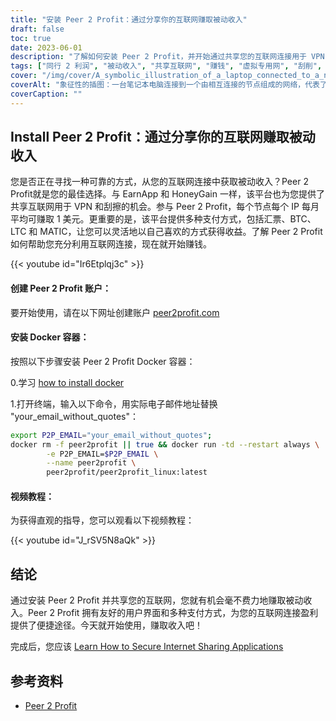 ```yaml
---
title: "安装 Peer 2 Profit：通过分享你的互联网赚取被动收入"
draft: false
toc: true
date: 2023-06-01
description: "了解如何安装 Peer 2 Profit，并开始通过共享您的互联网连接用于 VPN 和搜刮目的来赚取被动收入，每个 IP 节点的平均月收入为 1 美元。"
tags: ["同行 2 利润", "被动收入", "共享互联网", "赚钱", "虚拟专用网", "刮削", "网赚", "赔付选项", "汇票", "BTC", "LTC", "MATIC", "Docker 容器", "安装教程", "网络连接", "收益", "赚钱", "网赚", "互联网货币化", "在家赚钱", "网络共享", "网赚", "分享所得", "轻松赚取", "提高收益", "从虚拟专用网赚取", "刮赚", "从 Peer 2 Profit 赚取", "互联网货币化", "被动创收", "从网络共享中获利"]
cover: "/img/cover/A_symbolic_illustration_of_a_laptop_connected_to_a_network.png"
coverAlt: "象征性的插图：一台笔记本电脑连接到一个由相互连接的节点组成的网络，代表了共享互联网以获取被动收入的概念。"
coverCaption: ""
---
```


## Install Peer 2 Profit：通过分享你的互联网赚取被动收入

您是否正在寻找一种可靠的方式，从您的互联网连接中获取被动收入？Peer 2 Profit就是您的最佳选择。与 EarnApp 和 HoneyGain 一样，该平台也为您提供了共享互联网用于 VPN 和刮擦的机会。参与 Peer 2 Profit，每个节点每个 IP 每月平均可赚取 1 美元。更重要的是，该平台提供多种支付方式，包括汇票、BTC、LTC 和 MATIC，让您可以灵活地以自己喜欢的方式获得收益。了解 Peer 2 Profit 如何帮助您充分利用互联网连接，现在就开始赚钱。

{{< youtube id="Ir6Etplqj3c" >}}

#### 创建 Peer 2 Profit 账户：
要开始使用，请在以下网址创建账户 [peer2profit.com](https://peer2profit.com/)

#### 安装 Docker 容器：
按照以下步骤安装 Peer 2 Profit Docker 容器：

0.学习 [how to install docker](https://simeononsecurity.com/other/creating-profitable-low-powered-crypto-miners/#installing-docker)

1.打开终端，输入以下命令，用实际电子邮件地址替换 "your_email_without_quotes"：
```bash
export P2P_EMAIL="your_email_without_quotes";
docker rm -f peer2profit || true && docker run -td --restart always \
        -e P2P_EMAIL=$P2P_EMAIL \
        --name peer2profit \
        peer2profit/peer2profit_linux:latest
```

#### 视频教程：
为获得直观的指导，您可以观看以下视频教程：

{{< youtube id="J_rSV5N8aQk" >}}

## 结论
通过安装 Peer 2 Profit 并共享您的互联网，您就有机会毫不费力地赚取被动收入。Peer 2 Profit 拥有友好的用户界面和多种支付方式，为您的互联网连接盈利提供了便捷途径。今天就开始使用，赚取收入吧！

完成后，您应该 [Learn How to Secure Internet Sharing Applications](https://simeononsecurity.com/other/how-to-secure-internet-sharing-applications/)

## 参考资料
- [Peer 2 Profit](https://peer2profit.com/)